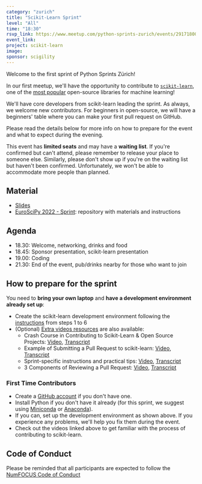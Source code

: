 ```yaml
---
category: "zurich"
title: "Scikit-Learn Sprint"
level: "All"
time: "18:30"
rsvp_link: https://www.meetup.com/python-sprints-zurich/events/291718007/
event_link:
project: scikit-learn
image:
sponsor: scigility
---
```


Welcome to the first sprint of Python Sprints Zürich!

In our first meetup, we'll have the opportunity to contribute to [`scikit-learn`](https://scikit-learn.org), one of the [most popular](https://www.kaggle.com/kaggle-survey-2022) open-source libraries for machine learning!

We'll have core developers from scikit-learn leading the sprint. As always, we welcome new contributors. For beginners in open-source, we will have a beginners' table where you can make your first pull request on GitHub.

Please read the details below for more info on how to prepare for the event and what to expect during the evening.

This event has **limited seats** and may have a **waiting list**. If you're confirmed but can't attend, please remember to release your place to someone else. Similarly, please don't show up if you're on the waiting list but haven't been confirmed. Unfortunately, we won't be able to accommodate more people than planned.

Material
--------

- [Slides](https://docs.google.com/presentation/d/1R6Pruw43cYCwvGLTZh6pLSs4-8igaizrIIeiYGSMyeQ/edit)
- [EuroSciPy 2022 - Sprint](https://github.com/scikit-learn-inria-fondation/EuroSciPy22): repository with materials and instructions

Agenda
------

- 18.30: Welcome, networking, drinks and food
- 18.45: Sponsor presentation, scikit-learn presentation
- 19.00: Coding
- 21.30: End of the event, pub/drinks nearby for those who want to join

How to prepare for the sprint
-----------------------------

You need to **bring your own laptop** and **have a development environment already set up**:

- Create the scikit-learn development environment following the [instructions](https://scikit-learn.org/dev/developers/contributing.html#how-to-contribute) from steps 1 to 6
- (Optional) [Extra videos resources](https://scikit-learn.org/dev/developers/contributing.html#video-resources) are also available:
    - Crash Course in Contributing to Scikit-Learn & Open Source Projects: [Video](https://youtu.be/5OL8XoMMOfA), [Transcript](https://github.com/data-umbrella/event-transcripts/blob/main/2020/05-andreas-mueller-contributing.md)
    - Example of Submitting a Pull Request to scikit-learn: [Video](https://youtu.be/PU1WyDPGePI), [Transcript](https://github.com/data-umbrella/event-transcripts/blob/main/2020/06-reshama-shaikh-sklearn-pr.md)
    - Sprint-specific instructions and practical tips: [Video](https://youtu.be/p_2Uw2BxdhA), [Transcript](https://github.com/data-umbrella/data-umbrella-scikit-learn-sprint/blob/master/3_transcript_ACM_video_vol2.md)
    - 3 Components of Reviewing a Pull Request: [Video](https://youtu.be/dyxS9KKCNzA), [Transcript](https://github.com/data-umbrella/event-transcripts/blob/main/2021/27-thomas-pr.md)

### First Time Contributors

- Create a [GitHub account](https://github.com) if you don't have one.
- Install Python if you don't have it already (for this sprint, we suggest using [Miniconda](https://docs.conda.io/projects/conda/en/latest/user-guide/install/index.html) or [Anaconda](https://docs.anaconda.com/anaconda/install/index.html)).
- If you can, set up the development environment as shown above. If you experience any problems, we'll help you fix them during the event.
- Check out the videos linked above to get familiar with the process of contributing to scikit-learn.

Code of Conduct
---------------

Please be reminded that all participants are expected to follow the [NumFOCUS Code of Conduct](https://numfocus.org/code-of-conduct)
